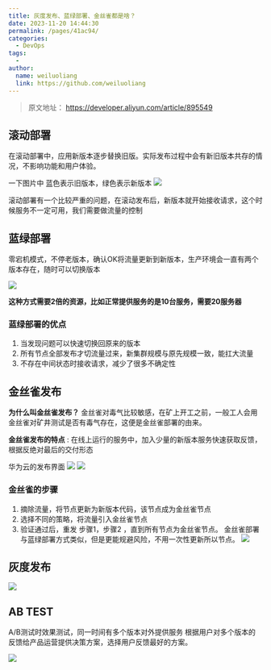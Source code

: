```yaml
---
title: 灰度发布、蓝绿部署、金丝雀都是啥？
date: 2023-11-20 14:44:30
permalink: /pages/41ac94/
categories:
  - DevOps
tags:
  - 
author: 
  name: weiluoliang
  link: https://github.com/weiluoliang
---
```


> 原文地址：  https://developer.aliyun.com/article/895549

## 滚动部署

在滚动部署中，应用新版本逐步替换旧版。实际发布过程中会有新旧版本共存的情况，不影响功能和用户体验。

一下图片中 蓝色表示旧版本，绿色表示新版本
![](https://www.luoliang.top/images/41ac94-01-%E6%BB%9A%E5%8A%A8%E9%83%A8%E7%BD%B2.jpg)

滚动部署有一个比较严重的问题，在滚动发布后，新版本就开始接收请求，这个时候服务不一定可用，我们需要做流量的控制

## 蓝绿部署

零宕机模式，不停老版本，确认OK将流量更新到新版本，生产环境会一直有两个版本存在，随时可以切换版本

![](https://www.luoliang.top/images/41ac94-02-%E8%93%9D%E7%BB%BF%E9%83%A8%E7%BD%B2.gif)

**这种方式需要2倍的资源，比如正常提供服务的是10台服务，需要20服务器**

### 蓝绿部署的优点
1. 当发现问题可以快速切换回原来的版本
2. 所有节点全部发布才切流量过来，新集群规模与原先规模一致，能扛大流量
3. 不存在中间状态时接收请求，减少了很多不确定性

## 金丝雀发布

 **为什么叫金丝雀发布？**
金丝雀对毒气比较敏感，在矿上开工之前，一般工人会用金丝雀对矿井测试是否有毒气存在，这便是金丝雀部署的由来。

**金丝雀发布的特点**  : 在线上运行的服务中，加入少量的新版本服务快速获取反馈，根据反绝对最后的交付形态 

华为云的发布界面
![](https://www.luoliang.top/images/41ac94-03-%E9%87%91%E4%B8%9D%E9%9B%80%E5%8F%91%E5%B8%83.jpg)
![](https://www.luoliang.top/images/41ac94-4-%E9%87%91%E4%B8%9D%E9%9B%80%E9%83%A8%E7%BD%B2%E6%8C%89%E5%86%85%E5%AE%B9.jpg)

### 金丝雀的步骤
1. 摘除流量，将节点更新为新版本代码，该节点成为金丝雀节点
2. 选择不同的策略，将流量引入金丝雀节点 
3. 验证通过后，重发 步骤1，步骤2 ，直到所有节点为金丝雀节点。
金丝雀部署与蓝绿部署方式类似，但是更能规避风险，不用一次性更新所以节点。
![](https://www.luoliang.top/images/41ac94-05-%E9%87%91%E4%B8%9D%E9%9B%80%E5%8F%91%E5%B8%83%E6%B5%81%E7%A8%8B.jpg)


## 灰度发布
![](https://www.luoliang.top/images/41ac94-06-%E7%81%B0%E5%BA%A6%E6%B5%8B%E8%AF%95.jpg)

## AB TEST
A/B测试时效果测试，同一时间有多个版本对外提供服务
根据用户对多个版本的反馈给产品运营提供决策方案，选择用户反馈最好的方案。

![](https://www.luoliang.top/images/41ac94-07-ABTEST.jpg)
